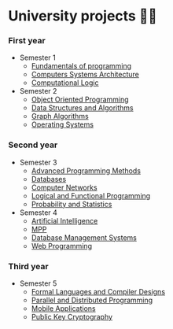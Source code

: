 # University projects :woman_technologist:
### First year 
- Semester 1
   - <a href="https://github.com/georgianapetricele/University-projects/tree/main/Semester%201/Fundamentals%20of%20programming">Fundamentals of programming</a>
   - <a href="https://github.com/georgianapetricele/University-projects/tree/main/Semester%201/ASC">Computers Systems Architecture</a>
   - <a href="Semester 1/Computational Logic">Computational Logic</a>
- Semester 2
   - <a href="https://github.com/georgianapetricele/University-projects/tree/main/Semester%202/Object%20Oriented%20Programming">Object Oriented Programming</a>
   - <a href="https://github.com/georgianapetricele/University-projects/tree/main/Semester%202/Data%20Structures%20and%20Algorithms">Data Structures and Algorithms</a>
   - <a href="Semester 2/Graph Algorithms">Graph Algorithms</a>
   - <a href="Semester 2/Operating Systems">Operating Systems</a>
### Second year
- Semester 3
   - <a href="https://github.com/georgianapetricele/University-projects/tree/main/Semester%203%20/Advanced%20programming%20methods">Advanced Programming Methods</a>
   - <a href="https://github.com/georgianapetricele/University-projects/tree/main/Semester%203%20/Databases">Databases</a>
   - <a href="https://github.com/georgianapetricele/University-projects/tree/main/Semester%203%20/Computer%20Networks">Computer Networks</a>
   - <a href="Semester 3 /Functional and Logic Programming">Logical and Functional Programming</a>
   - <a href="Semester 3 /Probability and Statistics">Probability and Statistics</a>
- Semester 4
   - <a href="Semester 4/Artificial Intelligence">Artificial Intelligence</a>
   - <a href="https://github.com/georgianapetricele/MPP">MPP</a>
   - <a href="Semester 4/DBMS">Database Management Systems</a>
   - <a href="Semester 4/Web Programming">Web Programming</a>
### Third year
- Semester 5
   - <a href="Semester 5/FLCD">Formal Languages and Compiler Designs</a>
   - <a href="Semester 5/PDP">Parallel and Distributed Programming</a>
   - <a href="Semester 5/Mobile Applications">Mobile Applications</a>
   - <a href="Semester 5/PKC">Public Key Cryptography</a>
   
